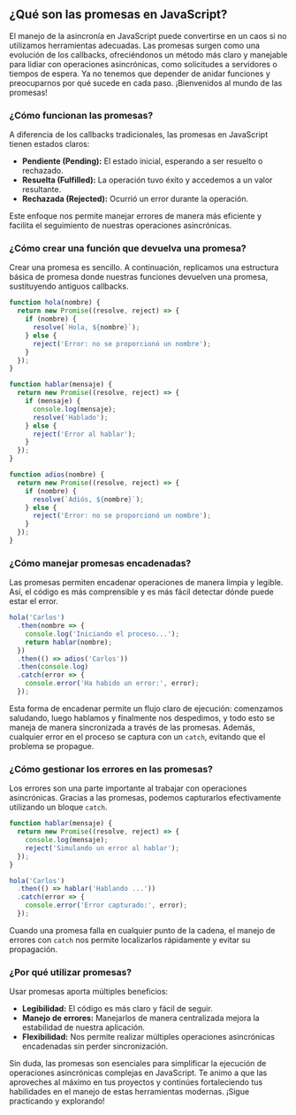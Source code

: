 ## ¿Qué son las promesas en JavaScript?

El manejo de la asincronía en JavaScript puede convertirse en un caos si no utilizamos herramientas adecuadas. Las promesas surgen como una evolución de los callbacks, ofreciéndonos un método más claro y manejable para lidiar con operaciones asincrónicas, como solicitudes a servidores o tiempos de espera. Ya no tenemos que depender de anidar funciones y preocuparnos por qué sucede en cada paso. ¡Bienvenidos al mundo de las promesas!

### ¿Cómo funcionan las promesas?

A diferencia de los callbacks tradicionales, las promesas en JavaScript tienen estados claros:

- **Pendiente (Pending):** El estado inicial, esperando a ser resuelto o rechazado.
- **Resuelta (Fulfilled):** La operación tuvo éxito y accedemos a un valor resultante.
- **Rechazada (Rejected):** Ocurrió un error durante la operación.

Este enfoque nos permite manejar errores de manera más eficiente y facilita el seguimiento de nuestras operaciones asincrónicas.

### ¿Cómo crear una función que devuelva una promesa?

Crear una promesa es sencillo. A continuación, replicamos una estructura básica de promesa donde nuestras funciones devuelven una promesa, sustituyendo antiguos callbacks.

```javascript
function hola(nombre) {
  return new Promise((resolve, reject) => {
    if (nombre) {
      resolve(`Hola, ${nombre}`);
    } else {
      reject('Error: no se proporcionó un nombre');
    }
  });
}

function hablar(mensaje) {
  return new Promise((resolve, reject) => {
    if (mensaje) {
      console.log(mensaje);
      resolve('Hablado');
    } else {
      reject('Error al hablar');
    }
  });
}

function adios(nombre) {
  return new Promise((resolve, reject) => {
    if (nombre) {
      resolve(`Adiós, ${nombre}`);
    } else {
      reject('Error: no se proporcionó un nombre');
    }
  });
}
```

### ¿Cómo manejar promesas encadenadas?

Las promesas permiten encadenar operaciones de manera limpia y legible. Así, el código es más comprensible y es más fácil detectar dónde puede estar el error.

```javascript
hola('Carlos')
  .then(nombre => {
    console.log('Iniciando el proceso...');
    return hablar(nombre);
  })
  .then(() => adios('Carlos'))
  .then(console.log)
  .catch(error => {
    console.error('Ha habido un error:', error);
  });
```

Esta forma de encadenar permite un flujo claro de ejecución: comenzamos saludando, luego hablamos y finalmente nos despedimos, y todo esto se maneja de manera sincronizada a través de las promesas. Además, cualquier error en el proceso se captura con un `catch`, evitando que el problema se propague.

### ¿Cómo gestionar los errores en las promesas?

Los errores son una parte importante al trabajar con operaciones asincrónicas. Gracias a las promesas, podemos capturarlos efectivamente utilizando un bloque `catch`.

```javascript
function hablar(mensaje) {
  return new Promise((resolve, reject) => {
    console.log(mensaje);
    reject('Simulando un error al hablar');
  });
}

hola('Carlos')
  .then(() => hablar('Hablando ...'))
  .catch(error => {
    console.error('Error capturado:', error);
  });
```

Cuando una promesa falla en cualquier punto de la cadena, el manejo de errores con `catch` nos permite localizarlos rápidamente y evitar su propagación.

### ¿Por qué utilizar promesas?

Usar promesas aporta múltiples beneficios:

- **Legibilidad:** El código es más claro y fácil de seguir.
- **Manejo de errores:** Manejarlos de manera centralizada mejora la estabilidad de nuestra aplicación.
- **Flexibilidad:** Nos permite realizar múltiples operaciones asincrónicas encadenadas sin perder sincronización.

Sin duda, las promesas son esenciales para simplificar la ejecución de operaciones asincrónicas complejas en JavaScript. Te animo a que las aproveches al máximo en tus proyectos y continúes fortaleciendo tus habilidades en el manejo de estas herramientas modernas. ¡Sigue practicando y explorando!
